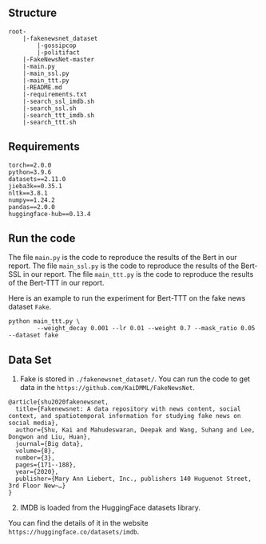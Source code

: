 
## Structure
```
root-
	|-fakenewsnet_dataset
		|-gossipcop
        |-politifact
	|-FakeNewsNet-master
    |-main.py
    |-main_ssl.py
    |-main_ttt.py
    |-README.md
    |-requirements.txt
    |-search_ssl_imdb.sh
    |-search_ssl.sh
    |-search_ttt_imdb.sh
	|-search_ttt.sh	
```


## Requirements

```
torch==2.0.0
python=3.9.6
datasets==2.11.0
jieba3k==0.35.1
nltk==3.8.1
numpy==1.24.2
pandas==2.0.0
huggingface-hub==0.13.4
```

## Run the code
The file `main.py` is the code to reproduce the results of the Bert in our report. The file `main_ssl.py` is the code to reproduce the results of the Bert-SSL in our report. The file `main_ttt.py` is the code to reproduce the results of the Bert-TTT in our report.

Here is an example to run the experiment for Bert-TTT on the fake news dataset `Fake`.
```
python main_ttt.py \
        --weight_decay 0.001 --lr 0.01 --weight 0.7 --mask_ratio 0.05 --dataset fake
```


## Data Set
1. Fake is stored in `./fakenewsnet_dataset/`. 
You can run the code to get data in the `https://github.com/KaiDMML/FakeNewsNet`. 

```
@article{shu2020fakenewsnet,
  title={Fakenewsnet: A data repository with news content, social context, and spatiotemporal information for studying fake news on social media},
  author={Shu, Kai and Mahudeswaran, Deepak and Wang, Suhang and Lee, Dongwon and Liu, Huan},
  journal={Big data},
  volume={8},
  number={3},
  pages={171--188},
  year={2020},
  publisher={Mary Ann Liebert, Inc., publishers 140 Huguenot Street, 3rd Floor New~…}
}
```
2. IMDB is loaded from the HuggingFace datasets library.

You can find the details of it in the website `https://huggingface.co/datasets/imdb`.
